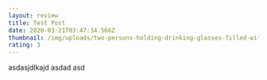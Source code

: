 ```yaml
---
layout: review
title: Test Post
date: 2020-03-21T03:47:34.566Z
thumbnail: /img/uploads/two-persons-holding-drinking-glasses-filled-with-beer-1089930.jpg
rating: 3
---
```

asdasjdlkajd asdad asd